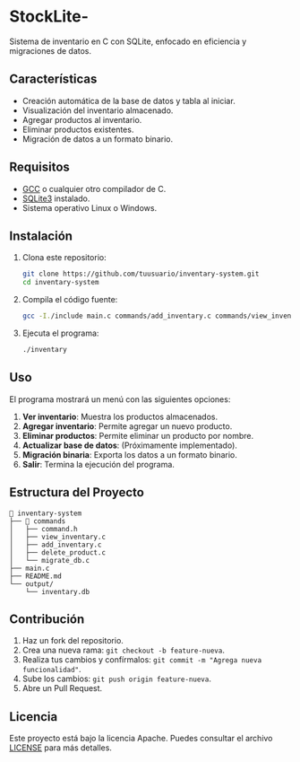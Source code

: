 # StockLite-

Sistema de inventario en C con SQLite, enfocado en eficiencia y migraciones de datos.

## Características

- Creación automática de la base de datos y tabla al iniciar.
- Visualización del inventario almacenado.
- Agregar productos al inventario.
- Eliminar productos existentes.
- Migración de datos a un formato binario.

## Requisitos

- [GCC](https://gcc.gnu.org/) o cualquier otro compilador de C.
- [SQLite3](https://www.sqlite.org/) instalado.
- Sistema operativo Linux o Windows.

## Instalación

1. Clona este repositorio:
   ```sh
   git clone https://github.com/tuusuario/inventary-system.git
   cd inventary-system
   ```

2. Compila el código fuente:
   ```sh
   gcc -I./include main.c commands/add_inventary.c commands/view_inventary.c commands/migrate_db.c commands/delete_product.c -L./lib -lsqlite3 -static -o inventary && ./inventary
   ```

3. Ejecuta el programa:
   ```sh
   ./inventary
   ```

## Uso

El programa mostrará un menú con las siguientes opciones:

1. **Ver inventario**: Muestra los productos almacenados.
2. **Agregar inventario**: Permite agregar un nuevo producto.
3. **Eliminar productos**: Permite eliminar un producto por nombre.
4. **Actualizar base de datos**: (Próximamente implementado).
5. **Migración binaria**: Exporta los datos a un formato binario.
6. **Salir**: Termina la ejecución del programa.

## Estructura del Proyecto

```
📂 inventary-system
├── 📂 commands
│   ├── command.h
│   ├── view_inventary.c
│   ├── add_inventary.c
│   ├── delete_product.c
│   └── migrate_db.c
├── main.c
├── README.md
└── output/
    └── inventary.db
```

## Contribución

1. Haz un fork del repositorio.
2. Crea una nueva rama: `git checkout -b feature-nueva`.
3. Realiza tus cambios y confírmalos: `git commit -m "Agrega nueva funcionalidad"`.
4. Sube los cambios: `git push origin feature-nueva`.
5. Abre un Pull Request.

## Licencia

Este proyecto está bajo la licencia Apache. Puedes consultar el archivo [LICENSE](LICENSE) para más detalles.

